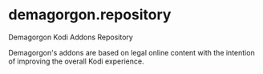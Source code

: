 # demagorgon.repository

Demagorgon Kodi Addons Repository

Demagorgon's addons are based on legal online content with the intention of improving the overall Kodi experience.
